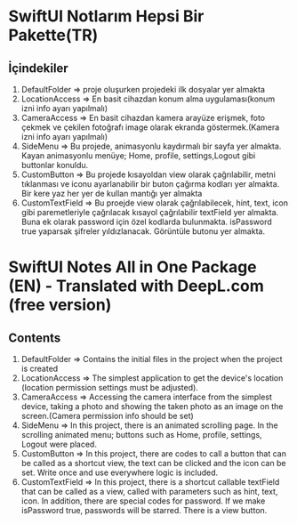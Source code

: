# SwiftUI Notlarım Hepsi Bir Pakette(TR) 
## İçindekiler
1. DefaultFolder => proje oluşurken projedeki ilk dosyalar yer almakta
2. LocationAccess => En basit cihazdan konum alma uygulaması(konum izni info ayarı yapılmalı)
3. CameraAccess => En basit cihazdan kamera arayüze erişmek, foto çekmek ve çekilen fotoğrafı image olarak ekranda göstermek.(Kamera izni info ayarı yapılmalı)
4. SideMenu => Bu projede, animasyonlu kaydırmalı bir sayfa yer almakta. Kayan animasyonlu menüye; Home, profile, settings,Logout gibi buttonlar konuldu.
5. CustomButton => Bu projede kısayoldan view olarak çağrılabilir, metni tıklanması ve iconu ayarlanabilir bir buton çağırma kodları yer almakta. Bir kere yaz her yer de kullan mantığı yer almakta
6. CustomTextField => Bu proejde view olarak çağrılabilecek, hint, text, icon gibi paremetleriyle çağrılacak kısayol çağrılabilir textField yer almakta. Buna ek olarak password için özel kodlarda bulunmakta. isPassword true yaparsak şifreler yıldızlanacak. Görüntüle butonu yer almakta.







# SwiftUI Notes All in One Package (EN) - Translated with DeepL.com (free version)


## Contents
1. DefaultFolder => Contains the initial files in the project when the project is created
2. LocationAccess => The simplest application to get the device's location (location permission settings must be adjusted).
3. CameraAccess => Accessing the camera interface from the simplest device, taking a photo and showing the taken photo as an image on the screen.(Camera permission info should be set)
4. SideMenu => In this project, there is an animated scrolling page. In the scrolling animated menu; buttons such as Home, profile, settings, Logout were placed.
5. CustomButton => In this project, there are codes to call a button that can be called as a shortcut view, the text can be clicked and the icon can be set. Write once and use everywhere logic is included.
6. CustomTextField => In this project, there is a shortcut callable textField that can be called as a view, called with parameters such as hint, text, icon. In addition, there are special codes for password. If we make isPassword true, passwords will be starred. There is a view button.

